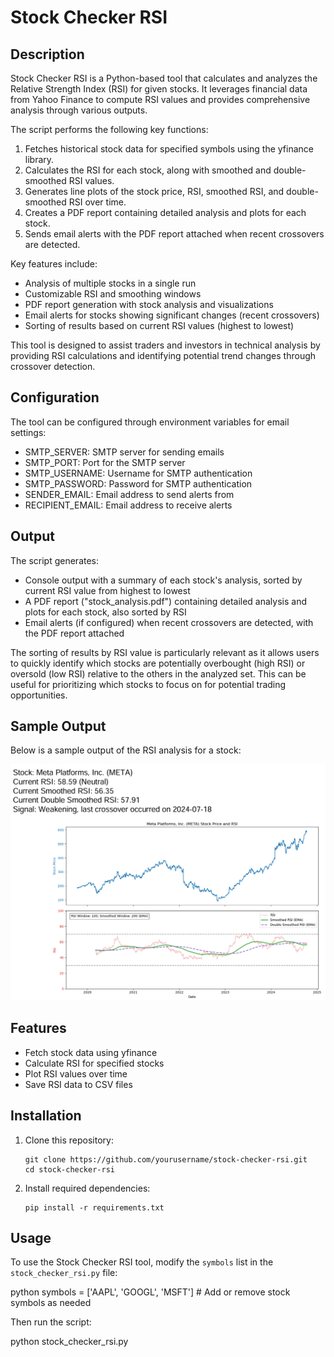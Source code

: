 # Stock Checker RSI

## Description

Stock Checker RSI is a Python-based tool that calculates and analyzes the Relative Strength Index (RSI) for given stocks. It leverages financial data from Yahoo Finance to compute RSI values and provides comprehensive analysis through various outputs.

The script performs the following key functions:
1. Fetches historical stock data for specified symbols using the yfinance library.
2. Calculates the RSI for each stock, along with smoothed and double-smoothed RSI values.
3. Generates line plots of the stock price, RSI, smoothed RSI, and double-smoothed RSI over time.
4. Creates a PDF report containing detailed analysis and plots for each stock.
5. Sends email alerts with the PDF report attached when recent crossovers are detected.

Key features include:
- Analysis of multiple stocks in a single run
- Customizable RSI and smoothing windows
- PDF report generation with stock analysis and visualizations
- Email alerts for stocks showing significant changes (recent crossovers)
- Sorting of results based on current RSI values (highest to lowest)

This tool is designed to assist traders and investors in technical analysis by providing RSI calculations and identifying potential trend changes through crossover detection.

## Configuration

The tool can be configured through environment variables for email settings:
- SMTP_SERVER: SMTP server for sending emails
- SMTP_PORT: Port for the SMTP server
- SMTP_USERNAME: Username for SMTP authentication
- SMTP_PASSWORD: Password for SMTP authentication
- SENDER_EMAIL: Email address to send alerts from
- RECIPIENT_EMAIL: Email address to receive alerts

## Output

The script generates:
- Console output with a summary of each stock's analysis, sorted by current RSI value from highest to lowest
- A PDF report ("stock_analysis.pdf") containing detailed analysis and plots for each stock, also sorted by RSI
- Email alerts (if configured) when recent crossovers are detected, with the PDF report attached

The sorting of results by RSI value is particularly relevant as it allows users to quickly identify which stocks are potentially overbought (high RSI) or oversold (low RSI) relative to the others in the analyzed set. This can be useful for prioritizing which stocks to focus on for potential trading opportunities.

## Sample Output

Below is a sample output of the RSI analysis for a stock:

![Sample RSI Output](sample_output.png)

## Features

- Fetch stock data using yfinance
- Calculate RSI for specified stocks
- Plot RSI values over time
- Save RSI data to CSV files

## Installation

1. Clone this repository:
   ```
   git clone https://github.com/yourusername/stock-checker-rsi.git
   cd stock-checker-rsi
   ```

2. Install required dependencies:
   ```
   pip install -r requirements.txt
   ```

## Usage

To use the Stock Checker RSI tool, modify the `symbols` list in the `stock_checker_rsi.py` file:

python
symbols = ['AAPL', 'GOOGL', 'MSFT'] # Add or remove stock symbols as needed

Then run the script:

python stock_checker_rsi.py


